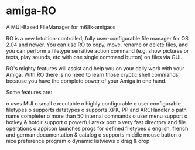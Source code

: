 # amiga-RO
A MUI-Based FileManager for m68k-amigaos

RO is a new Intuition-controlled, fully user-configurable file manager
for OS 2.04 and newer.  You can use RO to copy, move, rename or delete
files,  and  you can perform a filetype sensitive action command (e.g.
show  pictures  or  texts,  play  sounds,  etc with one single command
button) on files via GUI.

RO's  mighty features will assist and help you on your daily work with
your  Amiga.   With  RO  there is no need to learn those cryptic shell
commands,  because  you  have  the complete power of your Amiga in one
hand.

Some features are:

  o uses MUI
  o small executable
  o highly configurable
  o user configurable filetypes
  o supports datatypes
  o supports XPK, PP and ARCHandler
  o path name completer
  o more than 50 internal commands
  o user menu support
  o hotkey & hotdir support
  o powerful arexx port
  o very fast directory and file operations
  o appicon launches progs for defined filetypes
  o english, french and german documentation & catalog
  o supports middle mouse button
  o nice preference program
  o dynamic listviews
  o drag & drop
